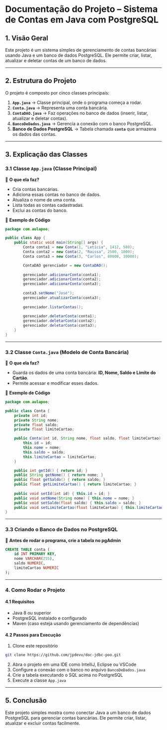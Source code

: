 # **Documentação do Projeto – Sistema de Contas em Java com PostgreSQL**

## **1. Visão Geral**
Este projeto é um sistema simples de gerenciamento de contas bancárias usando Java e um banco de dados PostgreSQL. Ele permite criar, listar, atualizar e deletar contas de um banco de dados.

---

## **2. Estrutura do Projeto**
O projeto é composto por cinco classes principais:

1. **`App.java`** → Classe principal, onde o programa começa a rodar.
2. **`Conta.java`** → Representa uma conta bancária.
3. **`ContaDAO.java`** → Faz operações no banco de dados (inserir, listar, atualizar e deletar contas).
4. **`BancoDeDados.java`** → Gerencia a conexão com o banco PostgreSQL.
5. **Banco de Dados PostgreSQL** → Tabela chamada **`conta`** que armazena os dados das contas.

---

## **3. Explicação das Classes**

### **3.1 Classe `App.java` (Classe Principal)**
📌 **O que ela faz?**  
- Cria contas bancárias.
- Adiciona essas contas no banco de dados.
- Atualiza o nome de uma conta.
- Lista todas as contas cadastradas.
- Exclui as contas do banco.

📌 **Exemplo de Código**
```java
package com.aulapoo;

public class App {
    public static void main(String[] args) {
        Conta conta1 = new Conta(1, "Letícia", 1412, 500);
        Conta conta2 = new Conta(2, "Raissa", 2500, 1000);
        Conta conta3 = new Conta(3, "Carlos", 80000, 10000);

        ContaDAO gerenciador = new ContaDAO();
        
        gerenciador.adicionarConta(conta1);
        gerenciador.adicionarConta(conta2);
        gerenciador.adicionarConta(conta3);
        
        conta3.setNome("José");
        gerenciador.atualizarConta(conta3);
        
        gerenciador.listarContas();
        
        gerenciador.deletarConta(conta1);
        gerenciador.deletarConta(conta2);
        gerenciador.deletarConta(conta3);
    }
}
```
---

### **3.2 Classe `Conta.java` (Modelo de Conta Bancária)**
📌 **O que ela faz?**  
- Guarda os dados de uma conta bancária: **ID, Nome, Saldo e Limite do Cartão**.
- Permite acessar e modificar esses dados.

📌 **Exemplo de Código**
```java
package com.aulapoo;

public class Conta {
    private int id;
    private String nome;
    private float saldo;
    private float limiteCartao;

    public Conta(int id, String nome, float saldo, float limiteCartao) {
        this.id = id;
        this.nome = nome;
        this.saldo = saldo;
        this.limiteCartao = limiteCartao;
    }

    public int getId() { return id; }
    public String getNome() { return nome; }
    public float getSaldo() { return saldo; }
    public float getLimiteCartao() { return limiteCartao; }
    
    public void setId(int id) { this.id = id; }
    public void setNome(String nome) { this.nome = nome; }
    public void setSaldo(float saldo) { this.saldo = saldo; }
    public void setLimiteCartao(float limiteCartao) { this.limiteCartao = limiteCartao; }
}
```
---

### **3.3 Criando o Banco de Dados no PostgreSQL**
📌 **Antes de rodar o programa, crie a tabela no pgAdmin**
```sql
CREATE TABLE conta (
    id INT PRIMARY KEY,
    nome VARCHAR(255),
    saldo NUMERIC,
    limiteCartao NUMERIC
);
```
---

### **4. Como Rodar o Projeto**

#### **4.1 Requisitos**
- Java 8 ou superior
- PostgreSQL instalado e configurado
- Maven (caso esteja usando gerenciamento de dependências)

#### **4.2 Passos para Execução**
1. Clone este repositório
```bash
git clone https://github.com/jpdevv/doc-jdbc-poo.git
```
2. Abra o projeto em uma IDE como IntelliJ, Eclipse ou VSCode
3. Configure a conexão com o banco no arquivo `BancoDeDados.java`
4. Crie a tabela executando o SQL acima no PostgreSQL
5. Execute a classe `App.java`

---

## **5. Conclusão**
Este projeto simples mostra como conectar Java a um banco de dados PostgreSQL para gerenciar contas bancárias. Ele permite criar, listar, atualizar e excluir contas facilmente.
